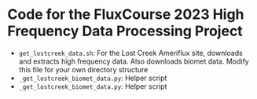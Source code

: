 # Code for the FluxCourse 2023 High Frequency Data Processing Project

* `get_lostcreek_data.sh`: For the Lost Creek Ameriflux site, downloads and extracts high frequency data. Also downloads biomet data. Modify this file for your own directory structure
* `_get_lostcreek_biomet_data.py`: Helper script
* `_get_lostcreek_biomet_data.py`: Helper script
